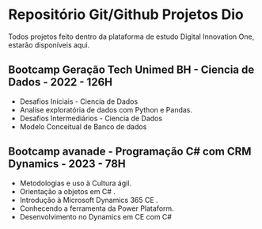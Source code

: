 # Repositório Git/Github Projetos Dio
Todos projetos feito dentro da plataforma de estudo Digital Innovation One, estarão disponíveis aqui.

## Bootcamp Geração Tech Unimed BH - Ciencia de Dados - 2022 - 126H
- Desafios Iniciais - Ciencia de Dados
- Analise exploratória de dados com Python e Pandas.
- Desafios Intermediários - Ciencia de Dados
- Modelo Conceitual de Banco de dados


## Bootcamp avanade - Programação C# com CRM Dynamics - 2023 - 78H
- Metodologias e uso à Cultura ágil. 
- Orientação a objetos em C# . 
- Introdução à Microsoft Dynamics 365 CE .
- Conhecendo a ferramenta da Power Plataform.
- Desenvolvimento no Dynamics em CE com C#

